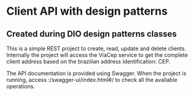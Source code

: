 # Client API with design patterns
## Created during DIO design patterns classes

This is a simple REST project to create, read, update and delete clients.
Internally the project will access the ViaCep service to get the complete client address based on the brazilian address identification: CEP.

The API documentation is provided using Swagger.
When the project is running, access <host>:<port>/swagger-ui/index.html#/ to check all the available operations.
